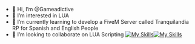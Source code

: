 - 👋 Hi, I’m @Gameadictive
- 👀 I’m interested in LUA
- 🌱 I’m currently learning to develop a FiveM Server called Tranquilandia RP for Spanish and English People
- 💞️ I’m looking to collaborate on LUA Scripting
[![My Skills](https://skillicons.dev/icons?i=gmail)](info.elgenio@gmail.com)[![My Skills](https://skillicons.dev/icons?i=discord)](https://www.discord.gg/NbVzhvMqn7)

